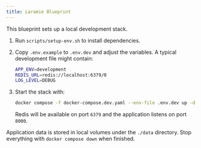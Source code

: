 ```yaml
---
title: Laramie Blueprint
---
```


This blueprint sets up a local development stack.

1. Run `scripts/setup-env.sh` to install dependencies.
2. Copy `.env.example` to `.env.dev` and adjust the variables. A typical
   development file might contain:

   ```bash
   APP_ENV=development
   REDIS_URL=redis://localhost:6379/0
   LOG_LEVEL=DEBUG
   ```

3. Start the stack with:

   ```bash
   docker compose -f docker-compose.dev.yaml --env-file .env.dev up -d
   ```

   Redis will be available on port `6379` and the application listens on
   port `8000`.

Application data is stored in local volumes under the `./data` directory.
Stop everything with `docker compose down` when finished.
